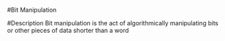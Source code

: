 #Bit Manipulation

#Description
Bit manipulation is the act of algorithmically manipulating bits or other pieces of data shorter than a word
